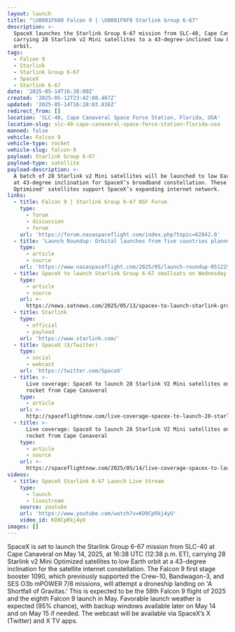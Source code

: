 ```yaml
---
layout: launch
title: "\U0001F680 Falcon 9 | \U0001F6F0 Starlink Group 6-67"
description: >-
  SpaceX launches the Starlink Group 6-67 mission from SLC-40, Cape Canaveral,
  carrying 28 Starlink v2 Mini satellites to a 43-degree-inclined low Earth
  orbit.
tags:
  - Falcon 9
  - Starlink
  - Starlink Group 6-67
  - SpaceX
  - Starlink 6-67
date: '2025-05-14T16:38:00Z'
created: '2025-05-12T23:42:08.467Z'
updated: '2025-05-14T16:28:03.816Z'
redirect_from: []
location: 'SLC-40, Cape Canaveral Space Force Station, Florida, USA'
location-slug: slc-40-cape-canaveral-space-force-station-florida-usa
manned: false
vehicle: Falcon 9
vehicle-type: rocket
vehicle-slug: falcon-9
payload: Starlink Group 6-67
payload-type: satellite
payload-description: >-
  A batch of 28 Starlink v2 Mini satellites will be launched to low Earth orbit
  at 43-degree inclination for SpaceX’s broadband constellation. These 'V2 Mini
  Optimized' satellites support SpaceX’s expanding internet network.
links:
  - title: Falcon 9 | Starlink Group 6-67 NSF Forum
    type:
      - forum
      - discussion
      - forum
    url: 'https://forum.nasaspaceflight.com/index.php?topic=62842.0'
  - title: 'Launch Roundup: Orbital launches from five countries planned'
    type:
      - article
      - source
    url: 'https://www.nasaspaceflight.com/2025/05/launch-roundup-051225/'
  - title: SpaceX to launch Starlink Group 6-67 smallsats on Wednesday
    type:
      - article
      - source
    url: >-
      https://news.satnews.com/2025/05/13/spacex-to-launch-starlink-group-6-67-smallsats-on-wednesday/
  - title: Starlink
    type:
      - official
      - payload
    url: 'https://www.starlink.com/'
  - title: SpaceX (X/Twitter)
    type:
      - social
      - webcast
    url: 'https://twitter.com/SpaceX'
  - title: >-
      Live coverage: SpaceX to launch 28 Starlink V2 Mini satellites on Falcon 9
      rocket from Cape Canaveral
    type:
      - article
    url: >-
      http://spaceflightnow.com/live-coverage-spacex-to-launch-28-starlink-v2-mini-satellites-on-falcon-9-rocket-from-cape-canaveral
  - title: >-
      Live coverage: SpaceX to launch 28 Starlink V2 Mini satellites on Falcon 9
      rocket from Cape Canaveral
    type:
      - article
      - source
    url: >-
      https://spaceflightnow.com/2025/05/14/live-coverage-spacex-to-launch-28-starlink-v2-mini-satellites-on-falcon-9-rocket-from-cape-canaveral-2/
videos:
  - title: SpaceX Starlink 6-67 Launch Live Stream
    type:
      - launch
      - livestream
    source: youtube
    url: 'https://www.youtube.com/watch?v=KO9CpRkj4yU'
    video_id: KO9CpRkj4yU
images: []
---
```

SpaceX is set to launch the Starlink Group 6-67 mission from SLC-40 at Cape Canaveral on May 14, 2025, at 16:38 UTC (12:38 p.m. ET), carrying 28 Starlink v2 Mini Optimized satellites to low Earth orbit at a 43-degree inclination for the satellite internet constellation. The Falcon 9 first stage booster 1090, which previously supported the Crew-10, Bandwagon-3, and SES O3b mPOWER 7/8 missions, will attempt a droneship landing on 'A Shortfall of Gravitas.' This is expected to be the 58th Falcon 9 flight of 2025 and the eighth Falcon 9 launch in May. Favorable launch weather is expected (95% chance), with backup windows available later on May 14 and on May 15 if needed. The webcast will be available via SpaceX’s X (Twitter) and X TV apps.
